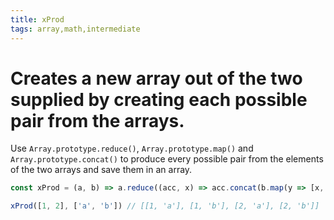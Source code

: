 ```yaml
---
title: xProd
tags: array,math,intermediate
---
```


# Creates a new array out of the two supplied by creating each possible pair from the arrays.

Use `Array.prototype.reduce()`, `Array.prototype.map()` and `Array.prototype.concat()` to produce every possible pair from the elements of the two arrays and save them in an array.

```js
const xProd = (a, b) => a.reduce((acc, x) => acc.concat(b.map(y => [x, y])), [])
```

```js
xProd([1, 2], ['a', 'b']) // [[1, 'a'], [1, 'b'], [2, 'a'], [2, 'b']]
```
